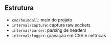 ## Estrutura
- `cmd/heimdall`: main do projeto
- `internal/capture`: captura raw sockets
- `internal/parser`: parsing de headers
- `internal/logger`: gravação em CSV e métricas
